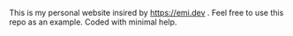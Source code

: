 This is my personal website insired by https://emi.dev . Feel free to use this repo as an example. Coded with minimal help.
